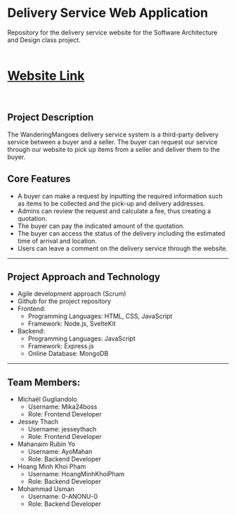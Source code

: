 # Delivery Service Web Application
Repository for the delivery service website for the Software Architecture and Design class project.<br/><br/>

# [Website Link](https://wm.happyfir.com/)

<br/>


<h2>Project Description</h2> 
<p>
  The WanderingMangoes delivery service system is a third-party delivery service between a buyer and a seller. The buyer can request our service through our website to pick up items from a seller and deliver them to the buyer.
</p>

<h2>Core Features</h2>
<ul>
  <li>A buyer can make a request by inputting the required information such as items to be collected and the pick-up and delivery addresses.</li>
  <li>Admins can review the request and calculate a fee, thus creating a quotation.</li>
  <li>The buyer can pay the indicated amount of the quotation.</li>
  <li>The buyer can access the status of the delivery including the estimated time of arrival and location.</li>
  <li>Users can leave a comment on the delivery service through the website.</li>
</ul>
<hr>

<h2>Project Approach and Technology</h2>
    <ul>
        <li>Agile development approach (Scrum)</li>
        <li>Github for the project repository</li>
        <li>Frontend: 
            <ul>
                <li>Programming Languages: HTML, CSS, JavaScript</li>
                <li>Framework: Node.js, SvelteKit</li>
            </ul>
        </li>
        <li>Backend: 
            <ul>
                <li>Programming Languages: JavaScript</li>
                <li>Framework: Express.js</li>
                <li>Online Database: MongoDB</li>
            </ul>
        </li>
    </ul>
<hr>

<h2>Team Members:</h2>
<ul>
    <li>Michaël Gugliandolo
        <ul>
            <li>Username: Mika24boss</li>
            <li>Role: Frontend Developer</li>
        </ul>
    </li>
    <li>Jessey Thach
        <ul>
            <li>Username: jesseythach</li>
            <li>Role: Frontend Developer</li>
        </ul>
    </li>
    <li>Mahanaim Rubin Yo
        <ul>
            <li>Username: AyoMahan</li>
            <li>Role: Backend Developer</li>
        </ul>
    </li>
    <li>Hoang Minh Khoi Pham
        <ul>
            <li>Username: HoangMinhKhoiPham</li>
            <li>Role: Backend Developer</li>
        </ul>
          <li>Mohammad Usman
        <ul>
            <li>Username: 0-ANONU-0</li>
            <li>Role: Backend Developer</li>
        </ul>
    </li>
    </li>
</ul>
